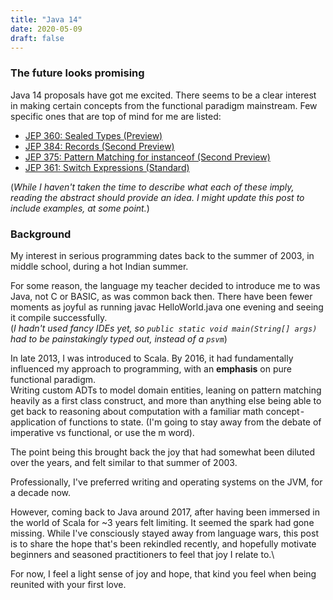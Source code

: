 ```yaml
---
title: "Java 14"
date: 2020-05-09
draft: false
---
```

### The future looks promising
Java 14 proposals have got me excited. There seems to be a clear interest in making certain concepts from the functional paradigm mainstream. Few specific ones that are top of mind for me are listed:
* [JEP 360: Sealed Types (Preview)](https://openjdk.java.net/jeps/384)
* [JEP 384: Records (Second Preview)](https://openjdk.java.net/jeps/384)
* [JEP 375: Pattern Matching for instanceof (Second Preview)](https://openjdk.java.net/jeps/361)
* [JEP 361: Switch Expressions (Standard)](https://openjdk.java.net/jeps/361)

(*While I haven't taken the time to describe what each of these imply, reading the abstract should provide an idea. 
I might update this post to include examples, at some point.*)

### Background
My interest in serious programming dates back to the summer of 2003, in middle school, during a hot Indian summer.

For some reason, the language my teacher decided to introduce me to was Java, not C or BASIC, as was common back then.
There have been fewer moments as joyful as running javac HelloWorld.java one evening and seeing it compile successfully.\
(*I hadn't used fancy IDEs yet, so `public static void main(String[] args)` had to be painstakingly typed out, instead of a `psvm`*)

In late 2013, I was introduced to Scala. By 2016, it had fundamentally influenced my approach to programming, with an **emphasis** on pure functional paradigm.\
Writing custom ADTs to model domain entities, leaning on pattern matching heavily as a first class construct, and more than anything else being able to get back to reasoning about computation with a familiar math concept - application of functions to state. (I'm going to stay away from the debate of imperative vs functional, or use the m word).

The point being this brought back the joy that had somewhat been diluted over the years, and felt similar to that summer of 2003.

Professionally, I've preferred writing and operating systems on the JVM, for a decade now.

However, coming back to Java around 2017, after having been immersed in the world of Scala for ~3 years felt limiting. It seemed the spark had gone missing.
While I've consciously stayed away from language wars, this post is to share the hope that's been rekindled recently, and hopefully motivate beginners and seasoned practitioners to feel that joy I relate to.\

For now, I feel a light sense of joy and hope, that kind you feel when being reunited with your first love.
